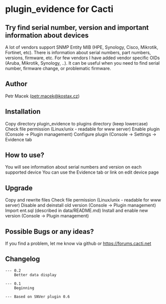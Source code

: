 # plugin_evidence for Cacti

## Try find serial number, version and important information about devices

A lot of vendors support SNMP Entity MIB (HPE, Synology, Cisco, Mikrotik, Fortinet, etc).
There is information about serial numbers, part numbers, versions, firmware, etc.
For few vendors I have added vendor specific OIDs (Aruba, Mikrotik, Synology, ..).
It can be useful when you need to find serial number, firmware change, or problematic firmware.

## Author
Petr Macek (petr.macek@kostax.cz)


## Installation
Copy directory plugin_evidence to plugins directory (keep lowercase)
Check file permission (Linux/unix - readable for www server)
Enable plugin (Console -> Plugin management)
Configure plugin (Console -> Settings -> Evidence tab

## How to use?
You will see information about serial numbers and version on each supported device
You can use the Evidence tab or link on edit device page

## Upgrade
Copy and rewrite files
Check file permission (Linux/unix - readable for www server)
Disable and deinstall old version (Console -> Plugin management)
Import ent.sql (described in data/README.md)
Install and enable new version (Console -> Plugin management)

## Possible Bugs or any ideas?
If you find a problem, let me know via github or https://forums.cacti.net


## Changelog
	--- 0.2
		Better data display	

	--- 0.1
		Beginning

	--- Based on SNVer plugin 0.6
